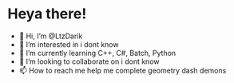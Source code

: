 # Heya there!
- 👋 Hi, I’m @LtzDarik
- 👀 I’m interested in i dont know
- 🌱 I’m currently learning C++, C#, Batch, Python
- 💞️ I’m looking to collaborate on i dont know
- 📫 How to reach me help me complete geometry dash demons

<!---
lun4b0y/lun4b0y is a ✨ special ✨ repository because its `README.md` (this file) appears on your GitHub profile.
You can click the Preview link to take a look at your changes.
--->
